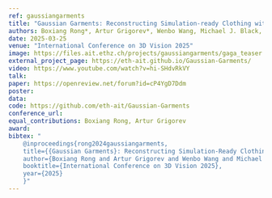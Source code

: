 ```yaml
---
ref: gaussiangarments
title: "Gaussian Garments: Reconstructing Simulation-ready Clothing with Photorealistic Appearance from Multi-view Video"
authors: Boxiang Rong*, Artur Grigorev*, Wenbo Wang, Michael J. Black, Bernhard Thomaszewski, Christina Tsalicoglou, Otmar Hilliges
date: 2025-03-25
venue: "International Conference on 3D Vision 2025"
image: https://files.ait.ethz.ch/projects/gaussiangarments/gaga_teaser.gif
external_project_page: https://eth-ait.github.io/Gaussian-Garments/
video: https://www.youtube.com/watch?v=hi-SHdvRkVY
talk: 
paper: https://openreview.net/forum?id=cP4YgD7Ddm
poster: 
data: 
code: https://github.com/eth-ait/Gaussian-Garments
conference_url: 
equal_contributions: Boxiang Rong, Artur Grigorev
award: 
bibtex: "
    @inproceedings{rong2024gaussiangarments,
    title={{Gaussian Garments}: Reconstructing Simulation-Ready Clothing with Photorealistic Appearance from Multi-View Video}, 
    author={Boxiang Rong and Artur Grigorev and Wenbo Wang and Michael J. Black and Bernhard Thomaszewski and Christina Tsalicoglou and Otmar Hilliges},
    booktitle={International Conference on 3D Vision 2025},
    year={2025}
    }"
---
```

